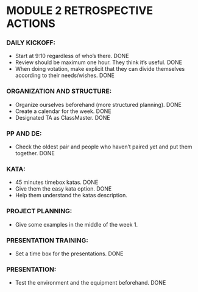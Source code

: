 # MODULE 2 RETROSPECTIVE ACTIONS

### DAILY KICKOFF:
- Start at 9:10 regardless of who’s there. DONE
- Review should be maximum one hour. They think it’s useful. DONE
- When doing votation, make explicit that they can divide themselves according to their needs/wishes. DONE

### ORGANIZATION AND STRUCTURE:
- Organize ourselves beforehand (more structured planning). DONE
- Create a calendar for the week. DONE
- Designated TA as ClassMaster. DONE
 
### PP AND DE:
- Check the oldest pair and people who haven’t paired yet and put them together. DONE

### KATA:
- 45 minutes timebox katas. DONE
- Give them the easy kata option. DONE
- Help them understand the katas description. 

### PROJECT PLANNING:
- Give some examples in the middle of the week 1.

### PRESENTATION TRAINING:
- Set a time box for the presentations. DONE

### PRESENTATION:
- Test the environment and the equipment beforehand. DONE




